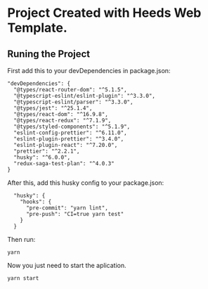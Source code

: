 # Project Created with Heeds Web Template.

## Runing the Project

First add this to your devDependencies in package.json:

```
"devDependencies": {
  "@types/react-router-dom": "^5.1.5",
  "@typescript-eslint/eslint-plugin": "^3.3.0",
  "@typescript-eslint/parser": "^3.3.0",
  "@types/jest": "^25.1.4",
  "@types/react-dom": "^16.9.8",
  "@types/react-redux": "^7.1.9",
  "@types/styled-components": "^5.1.9",
  "eslint-config-prettier": "^6.11.0",
  "eslint-plugin-prettier": "^3.4.0",
  "eslint-plugin-react": "^7.20.0",
  "prettier": "^2.2.1",
  "husky": "^6.0.0",
  "redux-saga-test-plan": "^4.0.3"
}
```

After this, add this husky config to your package.json:

```
  "husky": {
    "hooks": {
      "pre-commit": "yarn lint",
      "pre-push": "CI=true yarn test"
    }
  }
```

Then run:

```
yarn
```

Now you just need to start the aplication.

```
yarn start
```
